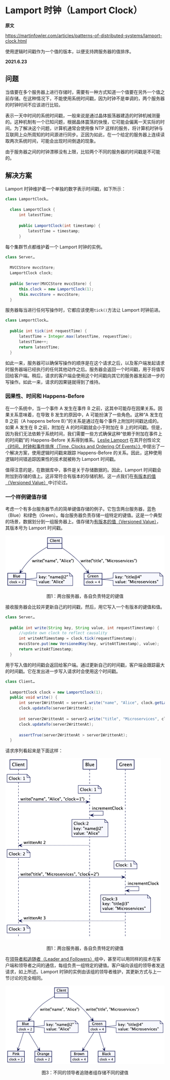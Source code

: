 # Lamport 时钟（Lamport Clock）

**原文**

https://martinfowler.com/articles/patterns-of-distributed-systems/lamport-clock.html

使用逻辑时间戳作为一个值的版本，以便支持跨服务器的值排序。

**2021.6.23**

## 问题

当值要在多个服务器上进行存储时，需要有一种方式知道一个值要在另外一个值之前存储。在这种情况下，不能使用系统时间戳，因为时钟不是单调的，两个服务器的时钟时间不应该进行比较。

表示一天中时间的系统时间戳，一般来说是通过晶体振荡器建造的时钟机械测量的。这种机制有一个已知问题，根据晶体震荡的快慢，它可能会偏离一天实际的时间。为了解决这个问题，计算机通常会使用像 NTP 这样的服务，将计算机时钟与互联网上众所周知的时间源进行同步。正因为如此，在一个给定的服务器上连续读取两次系统时间，可能会出现时间倒退的现象。

由于服务器之间的时钟漂移没有上限，比较两个不同的服务器的时间戳是不可能的。

## 解决方案

Lamport 时钟维护着一个单独的数字表示时间戳，如下所示：

```java
class LamportClock…

  class LamportClock {
      int latestTime;

      public LamportClock(int timestamp) {
          latestTime = timestamp;
      }
```

每个集群节点都维护着一个 Lamport 时钟的实例。

```java
class Server…

  MVCCStore mvccStore;
  LamportClock clock;

  public Server(MVCCStore mvccStore) {
      this.clock = new LamportClock(1);
      this.mvccStore = mvccStore;
  }
```

服务器每当进行任何写操作时，它都应该使用`tick()`方法让 Lamport 时钟前进。

```java
class LamportClock…

  public int tick(int requestTime) {
      latestTime = Integer.max(latestTime, requestTime);
      latestTime++;
      return latestTime;
  }
```

如此一来，服务器可以确保写操作的顺序是在这个请求之后，以及客户端发起请求时服务器端已经执行的任何其他动作之后。服务器会返回一个时间戳，用于将值写回给客户端。稍后，请求的客户端会使用这个时间戳向其它的服务器发起进一步的写操作。如此一来，请求的因果链就得到了维持。

### 因果性、时间和 Happens-Before

在一个系统中，当一个事件 A 发生在事件 B 之前，这其中可能存在因果关系。因果关系意味着，在导致 B 发生的原因中，A 可能扮演了一些角色。这种“A 发生在 B 之前（A happens before B）”的关系是通过在每个事件上附加时间戳达成的。如果 A 发生在 B 之前，附加在 A 的时间戳就会小于附加在 B 上的时间戳。但是，因为我们无法依赖于系统时间，我们需要一些方式确保这种“依赖于附加在事件上的时间戳”的 Happens-Before 关系得到维系。[Leslie Lamport](https://en.wikipedia.org/wiki/Leslie_Lamport) 在其开创性论文[《时间、时钟和事件排序（Time, Clocks and Ordering Of Events）》](https://lamport.azurewebsites.net/pubs/time-clocks.pdf)中提出了一个解决方案，使用逻辑时间戳来跟踪 Happens-Before 的关系。因此，这种使用逻辑时间错追踪因果性的技术就被称为 Lamport 时间戳。

值得注意的是，在数据库中，事件是关于存储数据的。因此，Lamport 时间戳会附加到存储的值上。这非常符合有版本的存储机制，这一点我们在[有版本的值（Versioned Value）](versioned-value.md)中讨论过。

### 一个样例键值存储

考虑一个有多台服务器节点的简单键值存储的例子。它包含两台服务器，蓝色（Blue）和绿色（Green）。每台服务器负责存储一组特定的键值。这是一个典型的场景，数据划分到一组服务器上。值存储为[有版本的值（Versioned Value）](versioned-value.md)，其版本号为 Lamport 时间戳。

![一致性内核](../image/two-servers-each-with-specific-key-range.png)
<center>图1：两台服务器，各自负责特定的键值</center>

接收服务器会比较并更新自己的时间戳，然后，用它写入一个有版本的键值和值。

```java
class Server…

  public int write(String key, String value, int requestTimestamp) {
      //update own clock to reflect causality
      int writeAtTimestamp = clock.tick(requestTimestamp);
      mvccStore.put(new VersionedKey(key, writeAtTimestamp), value);
      return writeAtTimestamp;
  }
```

用于写入值的时间戳会返回给客户端。通过更新自己的时间戳，客户端会跟踪最大的时间戳。它在发出进一步写入请求时会使用这个时间戳。


```java
class Client…

  LamportClock clock = new LamportClock(1);
  public void write() {
      int server1WrittenAt = server1.write("name", "Alice", clock.getLatestTime());
      clock.updateTo(server1WrittenAt);

      int server2WrittenAt = server2.write("title", "Microservices", clock.getLatestTime());
      clock.updateTo(server2WrittenAt);

      assertTrue(server2WrittenAt > server1WrittenAt);
  }
```

请求序列看起来是下面这样：

![一致性内核](../image/lamport-clock-request-sequence.png)
<center>图1：两台服务器，各自负责特定的键值</center>

在[领导者和追随者（Leader and Followers）](leader-and-followers.md)组中，甚至可以用同样的技术在客户端和领导者之间的通信，每组负责一组特定的键值。客户端向该组的领导者发送请求，如上所述。Lamport 时钟的实例由该组的领导者维护，其更新方式与上一节讨论的完全相同。


![一致性内核](../image/different-keys-different-servers.png)
<center>图3：不同的领导者追随者组存储不同的键值</center>
